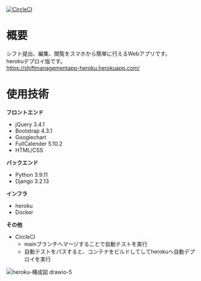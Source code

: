 [![CircleCI](https://dl.circleci.com/status-badge/img/gh/taku-y-9308/ShiftManagementApp-heroku/tree/main.svg?style=svg)](https://dl.circleci.com/status-badge/redirect/gh/taku-y-9308/ShiftManagementApp-heroku/tree/main)
# 概要
シフト提出、編集、閲覧をスマホから簡単に行えるWebアプリです。  
herokuデプロイ版です。  
https://shiftmanagementapp-heroku.herokuapp.com/
# 使用技術
**フロントエンド**
- jQuery 3.4.1
- Bootstrap 4.3.1
- Googlechart
- FullCalender 5.10.2
- HTML/CSS
  
**バックエンド**
- Python 3.9.11
- Django 3.2.13
  
**インフラ**
- heroku
- Docker
  
**その他**
- CircleCI
    - mainブランチへマージすることで自動テストを実行
    - 自動テストをパスすると、コンテナをビルドしてしてherokuへ自動デプロイを実行
  
![heroku-構成図 drawio-5](https://user-images.githubusercontent.com/66234583/182010092-ee7b0867-3f60-4c5a-b25e-fec6b63126c0.svg)




